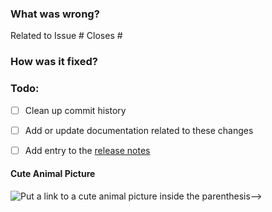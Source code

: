 ### What was wrong?

Related to Issue #
Closes #

### How was it fixed?

### Todo:
- [ ] Clean up commit history

- [ ] Add or update documentation related to these changes

- [ ] Add entry to the [release notes](https://github.com/ethereum/eth-typing/blob/master/newsfragments/README.md)

#### Cute Animal Picture

![Put a link to a cute animal picture inside the parenthesis-->]()